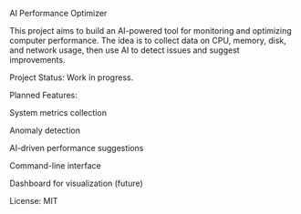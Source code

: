 AI Performance Optimizer

This project aims to build an AI-powered tool for monitoring and optimizing computer performance.
The idea is to collect data on CPU, memory, disk, and network usage, then use AI to detect issues and suggest improvements.

Project Status: Work in progress.

Planned Features:

System metrics collection

Anomaly detection

AI-driven performance suggestions

Command-line interface

Dashboard for visualization (future)

License: MIT